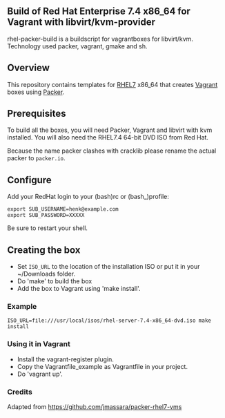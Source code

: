 ## Build of Red Hat Enterprise 7.4 x86\_64 for Vagrant with libvirt/kvm-provider

rhel-packer-build is a buildscript for vagrantboxes for libvirt/kvm. Technology used packer, vagrant, gmake and sh.

## Overview

This repository contains templates for [RHEL7](https://access.redhat.com/documentation/en-US/Red_Hat_Enterprise_Linux/7/index.html)
x86\_64 that creates [Vagrant](http://vagrantup.com) boxes using [Packer](http://packer.io).

## Prerequisites

To build all the boxes, you will need Packer, Vagrant and libvirt with kvm
installed. You will also need the RHEL7.4 64-bit DVD ISO from Red Hat.

Because the name packer clashes with cracklib please rename the actual packer to `packer.io`.

## Configure

Add your RedHat login  to your (bash)rc or (bash\_)profile:

    export SUB_USERNAME=henk@example.com
    export SUB_PASSWORD=XXXXX

Be sure to restart your shell.

## Creating the box

* Set `ISO_URL` to the location of the installation ISO or put it in your ~/Downloads folder.
* Do 'make' to build the box
* Add the box to Vagrant using 'make install'.

### Example

    ISO_URL=file:///usr/local/isos/rhel-server-7.4-x86_64-dvd.iso make install

### Using it in Vagrant

* Install the vagrant-register plugin.
* Copy the Vagrantfile\_example as Vagrantfile in your project.
* Do 'vagrant up'.

### Credits

Adapted from https://github.com/jmassara/packer-rhel7-vms
